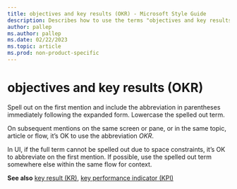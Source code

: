 ```yaml
---
title: objectives and key results (OKR) - Microsoft Style Guide
description: Describes how to use the terms "objectives and key results" and "OJR" in Microsoft content.
author: pallep
ms.author: pallep
ms.date: 02/22/2023
ms.topic: article
ms.prod: non-product-specific
---
```


# objectives and key results (OKR)

Spell out on the first mention and include the abbreviation in parentheses immediately following the expanded form. Lowercase the spelled out term.

On subsequent mentions on the same screen or pane, or in the same topic, article or flow, it’s OK to use the abbreviation *OKR*. 

In UI, if the full term cannot be spelled out due to space constraints, it’s OK to abbreviate on the first mention. If possible, use the spelled out term somewhere else within the same flow for context.

**See also** [key result (KR)](https://learn.microsoft.com/en-us/style-guide/a-z-word-list-term-collections/k/key-result-(kr)), [key performance indicator (KPI)](https://learn.microsoft.com/en-us/style-guide/a-z-word-list-term-collections/k/key-performance-indicator-(kpi))
